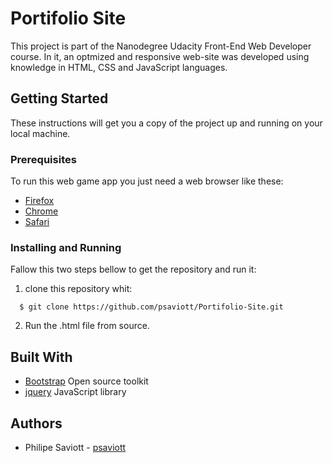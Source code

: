 # Portifolio Site

This project is part of the Nanodegree Udacity Front-End Web Developer course. In it, an optmized and responsive web-site was developed using knowledge in HTML, CSS and JavaScript languages.

## Getting Started

These instructions will get you a copy of the project up and running on your local machine.

### Prerequisites

To run this web game app you just need a web browser like these:

* [Firefox](https://www.mozilla.org/pt-BR/firefox/ "Mozila Firefox Web page")
* [Chrome](https://www.google.com.br/chrome/ "Google Chrome Web page")
* [Safari](https://www.apple.com/br/safari/ "Safari Web page")

### Installing and Running

Fallow this two steps bellow to get the repository and run it:

1. clone this repository whit:
  ```
    $ git clone https://github.com/psaviott/Portifolio-Site.git
  ```
2. Run the .html file from source.

## Built With

* [Bootstrap](https://getbootstrap.com/ "Bootstrap Web Page") Open source toolkit
* [jquery](https://jquery.com/ "jquery Web Site") JavaScript library

## Authors

* Philipe Saviott - [psaviott](https://github.com/psaviott)
